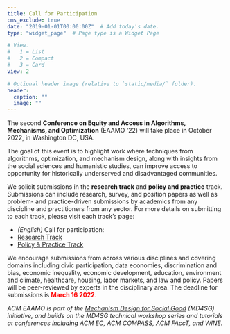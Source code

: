 ```yaml
---
title: Call for Participation
cms_exclude: true
date: "2019-01-01T00:00:00Z"  # Add today's date.
type: "widget_page"  # Page type is a Widget Page

# View.
#   1 = List
#   2 = Compact
#   3 = Card
view: 2

# Optional header image (relative to `static/media/` folder).
header:
  caption: ""
  image: ""
---
```


The second **Conference on Equity and Access in Algorithms, Mechanisms, and Optimization** (EAAMO ‘22) will take place in October 2022, in Washington DC, USA.

The goal of this event is to highlight work where techniques from algorithms, optimization, and mechanism design, along with insights from the social sciences and humanistic studies, can improve access to opportunity for historically underserved and disadvantaged communities.

We solicit submissions in the **research track** and **policy and practice** track. Submissions can include research, survey, and position papers as well as problem- and practice-driven submissions by academics from any discipline and practitioners from any sector. For more details on submitting to each track, please visit each track’s page:

 - *(English)* Call for participation:
  - [Research Track](https://eaamo.org/cfpresearch/) 
  - [Policy & Practice Track](https://eaamo.org/cfppolicyandpractice/)

 We encourage submissions from across various disciplines and covering domains including civic participation, data economies, discrimination and bias, economic inequality, economic development, education, environment and climate, healthcare, housing, labor markets, and law and policy. Papers will be peer-reviewed by experts in the disciplinary area. The deadline for submissions is <span style="color:red">**March 16 2022**.</span> 

*ACM EAAMO is part of the [Mechanism Design for Social Good](https://www.md4sg.com) (MD4SG) initiative, and builds on the MD4SG technical workshop series and tutorials at conferences including ACM EC, ACM COMPASS, ACM FAccT, and WINE.*
